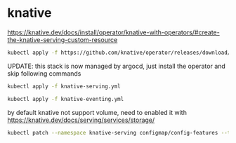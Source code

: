 # knative

https://knative.dev/docs/install/operator/knative-with-operators/#create-the-knative-serving-custom-resource

```bash
kubectl apply -f https://github.com/knative/operator/releases/download/knative-v1.14.4/operator.yaml
```

UPDATE: this stack is now managed by argocd, just install the operator and skip following commands

```bash
kubectl apply -f knative-serving.yml
```

```bash
kubectl apply -f knative-eventing.yml
```

by default knative not support volume, need to enabled it with https://knative.dev/docs/serving/services/storage/

```bash
kubectl patch --namespace knative-serving configmap/config-features --type merge --patch '{"data":{"kubernetes.podspec-persistent-volume-claim": "enabled", "kubernetes.podspec-persistent-volume-write": "enabled"}}'
```
